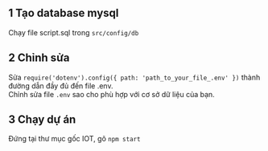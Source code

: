 ## 1 Tạo database mysql
Chạy file script.sql trong `src/config/db`
## 2 Chỉnh sửa
Sửa `require('dotenv').config({ path: 'path_to_your_file_.env' })` thành đường dẫn đầy đủ đến file .env.  <br>
Chỉnh sửa file `.env` sao cho phù hợp với cơ sở dữ liệu của bạn.
## 3 Chạy dự án
Đứng tại thư mục gốc IOT, gõ `npm start`
